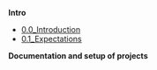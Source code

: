 **Intro**
- [0.0_Introduction](/00.1_Introduction.md)
- [0.1_Expectations](/00_Expectations.md)

**Documentation and setup of projects**





